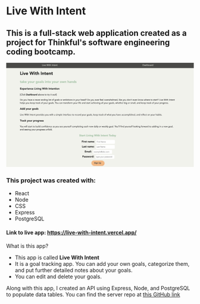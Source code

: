 # Live With Intent

## This is a full-stack web application created as a project for Thinkful's software engineering coding bootcamp.

<img src="/src/images/LandingPageScreen.png" alt="Screenshot of app" />

### This project was created with:
* React
* Node
* CSS
* Express
* PostgreSQL

#### Link to live app: https://live-with-intent.vercel.app/

What is this app?
* This app is called **Live With Intent**
* It is a goal tracking app. You can add your own goals, categorize them, and put further detailed notes about your goals.
* You can edit and delete your goals.

Along with this app, I created an API using Express, Node, and PostgreSQL to populate data tables. You can find the server repo at [this GitHub link](https://github.com/t-keazirian/live-with-intent-api)